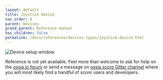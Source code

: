 ```yaml
---
layout: default
title: Joystick device
nav_order: 9
parent: Devices
grand_parent: Reference manual
has_children: false
permalink: /docs/references/devices-types/joystick-device.html
---
```


![Device setup window](/score-docs/assets/images/references/devices-types/joystick-device.png "score device setup")

Reference is not yet available. Feel more than welcome to ask for help on the [ossia.io forum](https://forum.ossia.io) or send a message on [ossia score Gitter channel](https://gitter.im/ossia/score) where you will most likely find a handful of *score* users and developers.